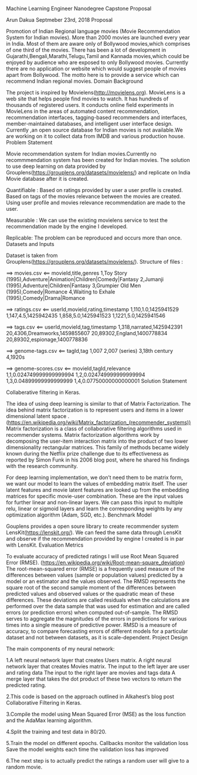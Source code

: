 
Machine Learning Engineer Nanodegree
Capstone Proposal

Arun Dakua Septmeber 23rd, 2018
Proposal

Promotion of Indian Regional language movies (Movie Recommendation System for Indian movies). More than 2000 movies are launched every year in India. Most of them are aware only of Bollywood movies,which comprises of one third of the movies. There has been a lot of development in Gujarathi,Bengali,Marathi,Telugu,Tamil and Kannada movies,which could be enjoyed by audience who are exposed to only Bollywood movies. Currently there are no application or website which would suggest people of movies apart from Bollywood. The motto here is to provide a service which can recommend Indian regional movies.
Domain Background

The project is inspired by Movielens(http://movielens.org). MovieLens is a web site that helps people find movies to watch. It has hundreds of thousands of registered users. It conducts online field experiments in MovieLens in the areas of automated content recommendation, recommendation interfaces, tagging-based recommenders and interfaces, member-maintained databases, and intelligent user interface design. Currently ,an open source database for Indian movies is not available.We are working on it to collect data from IMDB and various production house.
Problem Statement

Movie recommendation system for Indian movies.Currently no recommmendation system has been created for Indian movies. The solution to use deep learning on data provided by Grouplens(https://grouplens.org/datasets/movielens/) and replicate on India Movie database after it is created.

Quantifiable : Based on ratings provided by user a user profile is created. Based on tags of the movies relevance between the movies are created. Using user profile and movies relevance recommendation are made to the user.

Measurable : We can use the existing movielens service to test the recommendation made by the engine I developed.

Replicable: The problem can be reproduced and occurs more than once.
Datasets and Inputs

Dataset is taken from Grouplens(https://grouplens.org/datasets/movielens/). Structure of files :

==> movies.csv <== movieId,title,genres 1,Toy Story (1995),Adventure|Animation|Children|Comedy|Fantasy 2,Jumanji (1995),Adventure|Children|Fantasy 3,Grumpier Old Men (1995),Comedy|Romance 4,Waiting to Exhale (1995),Comedy|Drama|Romance

==> ratings.csv <== userId,movieId,rating,timestamp 1,110,1.0,1425941529 1,147,4.5,1425942435 1,858,5.0,1425941523 1,1221,5.0,1425941546

==> tags.csv <== userId,movieId,tag,timestamp 1,318,narrated,1425942391 20,4306,Dreamworks,1459855607 20,89302,England,1400778834 20,89302,espionage,1400778836

==> genome-tags.csv <== tagId,tag 1,007 2,007 (series) 3,18th century 4,1920s

==> genome-scores.csv <== movieId,tagId,relevance 1,1,0.024749999999999994 1,2,0.024749999999999994 1,3,0.04899999999999999 1,4,0.07750000000000001
Solution Statement

Collaberative filtering in Keras.

The idea of using deep learning is similar to that of Matrix Factorization. The idea behind matrix factorization is to represent users and items in a lower dimensional latent space . (https://en.wikipedia.org/wiki/Matrix_factorization_(recommender_systems)) Matrix factorization is a class of collaborative filtering algorithms used in recommender systems. Matrix factorization algorithms work by decomposing the user-item interaction matrix into the product of two lower dimensionality rectangular matrices. This family of methods became widely known during the Netflix prize challenge due to its effectiveness as reported by Simon Funk in his 2006 blog post, where he shared his findings with the research community.

For deep learning implementation, we don’t need them to be matrix form, we want our model to learn the values of embedding matrix itself. The user latent features and movie latent features are looked up from the embedding matrices for specific movie-user combination. These are the input values for further linear and non-linear layers. We can pass this input to multiple relu, linear or sigmoid layers and learn the corresponding weights by any optimization algorithm (Adam, SGD, etc.).
Benchmark Model

Gouplens provides a open soure library to create recommender system LensKit(https://lenskit.org/). We can feed the same data through LensKit and observe if the recommendation provided by engine I created is in par with LensKit.
Evaluation Metrics

To evaluate accuracy of predicted ratings I will use Root Mean Squared Error (RMSE). (https://en.wikipedia.org/wiki/Root-mean-square_deviation) The root-mean-squared error (RMSE) is a frequently used measure of the differences between values (sample or population values) predicted by a model or an estimator and the values observed. The RMSD represents the square root of the second sample moment of the differences between predicted values and observed values or the quadratic mean of these differences. These deviations are called residuals when the calculations are performed over the data sample that was used for estimation and are called errors (or prediction errors) when computed out-of-sample. The RMSD serves to aggregate the magnitudes of the errors in predictions for various times into a single measure of predictive power. RMSD is a measure of accuracy, to compare forecasting errors of different models for a particular dataset and not between datasets, as it is scale-dependent.
Project Design

The main components of my neural network:

1.A left neural network layer that creates Users matrix. A right neural network layer that creates Movies matrix. The input to the left layer are user and rating data The input to the right layer are movies and tags data A merge layer that takes the dot product of these two vectors to return the predicted rating.

2.This code is based on the approach outlined in Alkahest’s blog post Collaborative Filtering in Keras.

3.Compile the model using Mean Squared Error (MSE) as the loss function and the AdaMax learning algorithm.

4.Split the training and test data in 80/20.

5.Train the model on different epochs. Callbacks monitor the validation loss Save the model weights each time the validation loss has improved

6.The next step is to actually predict the ratings a random user will give to a random movie.
